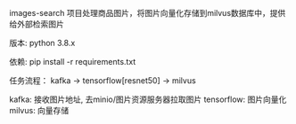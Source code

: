 images-search 项目处理商品图片，将图片向量化存储到milvus数据库中，提供给外部检索图片

版本: 
python 3.8.x 

依赖:
pip install -r requirements.txt

任务流程：
kafka -> tensorflow[resnet50] -> milvus

kafka: 接收图片地址, 去minio/图片资源服务器拉取图片
tensorflow: 图片向量化
milvus: 向量存储


